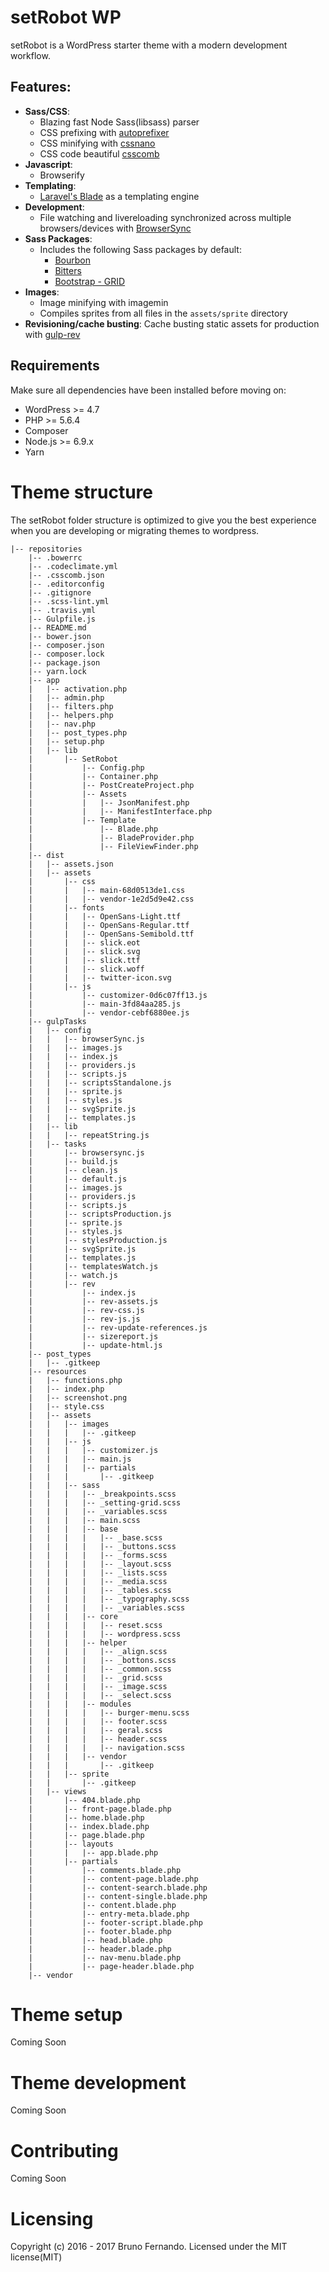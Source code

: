 # setRobot WP
setRobot is a WordPress starter theme with a modern development workflow.

## Features:
* **Sass/CSS**:
  * Blazing fast Node Sass(libsass) parser
  * CSS prefixing with [autoprefixer](https://github.com/postcss/autoprefixer)
  * CSS minifying with [cssnano](http://cssnano.co/)
  * CSS code beautiful [csscomb](http://csscomb.com/)
* **Javascript**:
  * Browserify
* **Templating**:
  * [Laravel's Blade](https://laravel.com/docs/5.3/blade) as a templating engine
* **Development**:
  * File watching and livereloading synchronized across multiple browsers/devices with [BrowserSync](https://www.browsersync.io/)
* **Sass Packages**:
  * Includes the following Sass packages by default:
    * [Bourbon]( http://bourbon.io/ )
    * [Bitters](http://bitters.bourbon.io/)
    * [Bootstrap - GRID]( https://github.com/jojoee/bootstrap-sass-grid )
* **Images**:
  * Image minifying with imagemin
  * Compiles sprites from all files in the `assets/sprite` directory
* **Revisioning/cache busting**:
  Cache busting static assets for production with [gulp-rev](https://github.com/sindresorhus/gulp-rev)
  
## Requirements
Make sure all dependencies have been installed before moving on:

* WordPress >= 4.7
* PHP >= 5.6.4
* Composer
* Node.js >= 6.9.x
* Yarn

# Theme structure
The setRobot folder structure is optimized to give you the best experience when you are developing or migrating themes to wordpress.
```
|-- repositories
    |-- .bowerrc
    |-- .codeclimate.yml
    |-- .csscomb.json
    |-- .editorconfig
    |-- .gitignore
    |-- .scss-lint.yml
    |-- .travis.yml
    |-- Gulpfile.js
    |-- README.md
    |-- bower.json
    |-- composer.json
    |-- composer.lock
    |-- package.json
    |-- yarn.lock
    |-- app
    |   |-- activation.php
    |   |-- admin.php
    |   |-- filters.php
    |   |-- helpers.php
    |   |-- nav.php
    |   |-- post_types.php
    |   |-- setup.php
    |   |-- lib
    |       |-- SetRobot
    |           |-- Config.php
    |           |-- Container.php
    |           |-- PostCreateProject.php
    |           |-- Assets
    |           |   |-- JsonManifest.php
    |           |   |-- ManifestInterface.php
    |           |-- Template
    |               |-- Blade.php
    |               |-- BladeProvider.php
    |               |-- FileViewFinder.php
    |-- dist
    |   |-- assets.json
    |   |-- assets
    |       |-- css
    |       |   |-- main-68d0513de1.css
    |       |   |-- vendor-1e2d5d9e42.css
    |       |-- fonts
    |       |   |-- OpenSans-Light.ttf
    |       |   |-- OpenSans-Regular.ttf
    |       |   |-- OpenSans-Semibold.ttf
    |       |   |-- slick.eot
    |       |   |-- slick.svg
    |       |   |-- slick.ttf
    |       |   |-- slick.woff
    |       |   |-- twitter-icon.svg
    |       |-- js
    |           |-- customizer-0d6c07ff13.js
    |           |-- main-3fd84aa285.js
    |           |-- vendor-cebf6880ee.js
    |-- gulpTasks
    |   |-- config
    |   |   |-- browserSync.js
    |   |   |-- images.js
    |   |   |-- index.js
    |   |   |-- providers.js
    |   |   |-- scripts.js
    |   |   |-- scriptsStandalone.js
    |   |   |-- sprite.js
    |   |   |-- styles.js
    |   |   |-- svgSprite.js
    |   |   |-- templates.js
    |   |-- lib
    |   |   |-- repeatString.js
    |   |-- tasks
    |       |-- browsersync.js
    |       |-- build.js
    |       |-- clean.js
    |       |-- default.js
    |       |-- images.js
    |       |-- providers.js
    |       |-- scripts.js
    |       |-- scriptsProduction.js
    |       |-- sprite.js
    |       |-- styles.js
    |       |-- stylesProduction.js
    |       |-- svgSprite.js
    |       |-- templates.js
    |       |-- templatesWatch.js
    |       |-- watch.js
    |       |-- rev
    |           |-- index.js
    |           |-- rev-assets.js
    |           |-- rev-css.js
    |           |-- rev-js.js
    |           |-- rev-update-references.js
    |           |-- sizereport.js
    |           |-- update-html.js
    |-- post_types
    |   |-- .gitkeep
    |-- resources
    |   |-- functions.php
    |   |-- index.php
    |   |-- screenshot.png
    |   |-- style.css
    |   |-- assets
    |   |   |-- images
    |   |   |   |-- .gitkeep
    |   |   |-- js
    |   |   |   |-- customizer.js
    |   |   |   |-- main.js
    |   |   |   |-- partials
    |   |   |       |-- .gitkeep
    |   |   |-- sass
    |   |   |   |-- _breakpoints.scss
    |   |   |   |-- _setting-grid.scss
    |   |   |   |-- _variables.scss
    |   |   |   |-- main.scss
    |   |   |   |-- base
    |   |   |   |   |-- _base.scss
    |   |   |   |   |-- _buttons.scss
    |   |   |   |   |-- _forms.scss
    |   |   |   |   |-- _layout.scss
    |   |   |   |   |-- _lists.scss
    |   |   |   |   |-- _media.scss
    |   |   |   |   |-- _tables.scss
    |   |   |   |   |-- _typography.scss
    |   |   |   |   |-- _variables.scss
    |   |   |   |-- core
    |   |   |   |   |-- reset.scss
    |   |   |   |   |-- wordpress.scss
    |   |   |   |-- helper
    |   |   |   |   |-- _align.scss
    |   |   |   |   |-- _bottons.scss
    |   |   |   |   |-- _common.scss
    |   |   |   |   |-- _grid.scss
    |   |   |   |   |-- _image.scss
    |   |   |   |   |-- _select.scss
    |   |   |   |-- modules
    |   |   |   |   |-- burger-menu.scss
    |   |   |   |   |-- footer.scss
    |   |   |   |   |-- geral.scss
    |   |   |   |   |-- header.scss
    |   |   |   |   |-- navigation.scss
    |   |   |   |-- vendor
    |   |   |       |-- .gitkeep
    |   |   |-- sprite
    |   |       |-- .gitkeep
    |   |-- views
    |       |-- 404.blade.php
    |       |-- front-page.blade.php
    |       |-- home.blade.php
    |       |-- index.blade.php
    |       |-- page.blade.php
    |       |-- layouts
    |       |   |-- app.blade.php
    |       |-- partials
    |           |-- comments.blade.php
    |           |-- content-page.blade.php
    |           |-- content-search.blade.php
    |           |-- content-single.blade.php
    |           |-- content.blade.php
    |           |-- entry-meta.blade.php
    |           |-- footer-script.blade.php
    |           |-- footer.blade.php
    |           |-- head.blade.php
    |           |-- header.blade.php
    |           |-- nav-menu.blade.php
    |           |-- page-header.blade.php
    |-- vendor
```

# Theme setup
Coming Soon

# Theme development
Coming Soon

# Contributing
Coming Soon

# Licensing
Copyright (c) 2016 - 2017 Bruno Fernando. Licensed under the MIT license(MIT)
